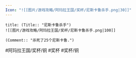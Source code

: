 ```yaml
---
Icon: "![[图片/游戏攻略/阿玛拉王国/奖杯/尼斯卡鲁杀手.png|30]]"
---
```

```ad-common-bronze-trophy
title: (Title:: "尼斯卡鲁杀手")
![[图片/游戏攻略/阿玛拉王国/奖杯/尼斯卡鲁杀手.png|100]]

(Comment:: "杀死了25个尼斯卡鲁.")
```

#阿玛拉王国/奖杯/铜 #奖杯 #奖杯/铜
